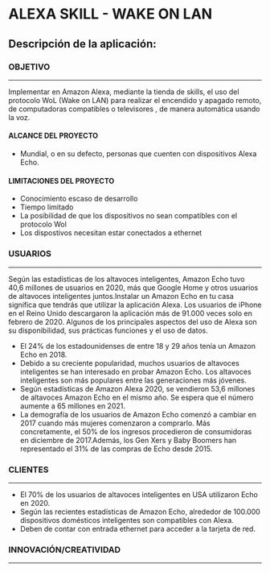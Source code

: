 # **ALEXA SKILL - WAKE ON LAN**
## Descripción de la aplicación:
### **OBJETIVO**
---
Implementar en Amazon Alexa, mediante la tienda de skills, el uso del protocolo WoL (Wake on LAN) para realizar el encendido y apagado remoto, de computadoras compatibles o televisores , de manera automática usando la voz. 

#### **ALCANCE DEL PROYECTO**

* Mundial, o en su defecto, personas que cuenten con dispositivos Alexa Echo.

#### **LIMITACIONES DEL PROYECTO**

* Conocimiento escaso de desarrollo
* Tiempo limitado
* La posibilidad de que los dispositivos no sean compatibles con el protocolo Wol
* Los dispostivos necesitan estar conectados a ethernet

### **USUARIOS**
---

Según las estadísticas de los altavoces inteligentes, Amazon Echo tuvo 40,6 millones de usuarios en 2020, más que Google Home y otros usuarios de altavoces inteligentes juntos.Instalar un Amazon Echo en tu casa significa que tendrás que utilizar la aplicación Alexa. Los usuarios de iPhone en el Reino Unido descargaron la aplicación más de 91.000 veces solo en febrero de 2020. Algunos de los principales aspectos del uso de Alexa son su disponibilidad, sus prácticas funciones y el uso de datos. 

* El 24% de los estadounidenses de entre 18 y 29 años tenía un Amazon Echo en 2018.
* Debido a su creciente popularidad, muchos usuarios de altavoces inteligentes se han interesado en probar Amazon Echo. Los altavoces inteligentes son más populares entre las generaciones más jóvenes.
* Según estadísticas de Amazon Alexa 2020, se vendieron 53,6 millones de altavoces Amazon Echo en el mismo año. Se espera que el número aumente a 65 millones en 2021.
* La demografía de los usuarios de Amazon Echo comenzó a cambiar en 2017 cuando más mujeres comenzaron a comprarlo. Más concretamente, el 50% de los ingresos procedieron de consumidoras en diciembre de 2017.Además, los Gen Xers y Baby Boomers han representado el 31% de las compras de Echo desde 2015.

### **CLIENTES**
---

* El 70% de los usuarios de altavoces inteligentes en USA utilizaron Echo en 2020.
* Según las recientes estadísticas de Amazon Echo, alrededor de 100.000 dispositivos domésticos inteligentes son compatibles con Alexa.
* Deben de contar con entrada ethernet para acceder a la tarjeta de red.

### **INNOVACIÓN/CREATIVIDAD**
---
